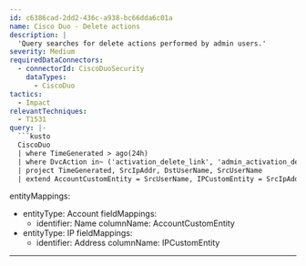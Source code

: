 ```yaml
---
id: c6386cad-2dd2-436c-a938-bc66dda6c01a
name: Cisco Duo - Delete actions
description: |
  'Query searches for delete actions performed by admin users.'
severity: Medium
requiredDataConnectors:
  - connectorId: CiscoDuoSecurity
    dataTypes:
      - CiscoDuo
tactics:
  - Impact
relevantTechniques:
  - T1531
query: |-
  ```kusto
  CiscoDuo
  | where TimeGenerated > ago(24h)
  | where DvcAction in~ ('activation_delete_link', 'admin_activation_delete', 'admin_delete', 'azure_directory_delete', 'bypass_delete', 'delete_child_customer', 'directory_delete', 'feature_delete', 'group_delete', 'hardtoken_delete', 'integration_delete', 'phone_delete', 'policy_delete', 'u2ftoken_delete', 'user_delete')
  | project TimeGenerated, SrcIpAddr, DstUserName, SrcUserName
  | extend AccountCustomEntity = SrcUserName, IPCustomEntity = SrcIpAddr
  ```
entityMappings:
  - entityType: Account
    fieldMappings:
      - identifier: Name
        columnName: AccountCustomEntity
  - entityType: IP
    fieldMappings:
      - identifier: Address
        columnName: IPCustomEntity
---
```


